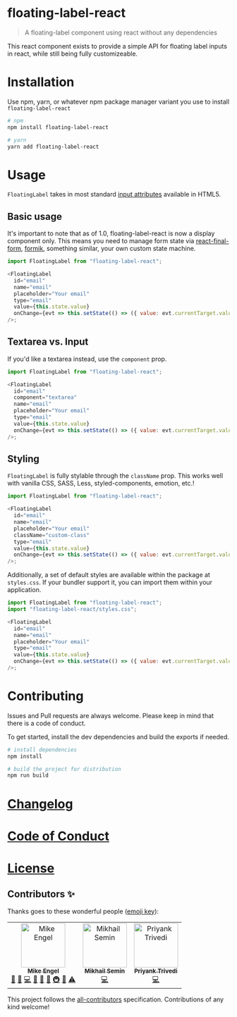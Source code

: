 # floating-label-react

> A floating-label component using react without any dependencies

This react component exists to provide a simple API for floating label inputs in react, while still being fully customizeable.

# Installation

Use npm, yarn, or whatever npm package manager variant you use to install `floating-label-react`

```sh
# npm
npm install floating-label-react

# yarn
yarn add floating-label-react
```

# Usage

`FloatingLabel` takes in most standard [input attributes](https://developer.mozilla.org/en-US/docs/Web/HTML/Element/Input#Attributes) available in HTML5.

## Basic usage

It's important to note that as of 1.0, floating-label-react is now a display component only. This means you need to manage form state via [react-final-form](https://github.com/final-form/react-final-form), [formik](https://jaredpalmer.com/formik/), something similar, your own custom state machine.

```js
import FloatingLabel from "floating-label-react";

<FloatingLabel
  id="email"
  name="email"
  placeholder="Your email"
  type="email"
  value={this.state.value}
  onChange={evt => this.setState(() => ({ value: evt.currentTarget.value }))}
/>;
```

## Textarea vs. Input

If you'd like a textarea instead, use the `component` prop.

```js
import FloatingLabel from "floating-label-react";

<FloatingLabel
  id="email"
  component="textarea"
  name="email"
  placeholder="Your email"
  type="email"
  value={this.state.value}
  onChange={evt => this.setState(() => ({ value: evt.currentTarget.value }))}
/>;
```

## Styling

`FloatingLabel` is fully stylable through the `className` prop. This works well with vanilla CSS, SASS, Less, styled-components, emotion, etc.!

```js
import FloatingLabel from "floating-label-react";

<FloatingLabel
  id="email"
  name="email"
  placeholder="Your email"
  className="custom-class"
  type="email"
  value={this.state.value}
  onChange={evt => this.setState(() => ({ value: evt.currentTarget.value }))}
/>;
```

Additionally, a set of default styles are available within the package at `styles.css`. If your bundler support it, you can import them within your application.

```js
import FloatingLabel from "floating-label-react";
import "floating-label-react/styles.css";

<FloatingLabel
  id="email"
  name="email"
  placeholder="Your email"
  type="email"
  value={this.state.value}
  onChange={evt => this.setState(() => ({ value: evt.currentTarget.value }))}
/>;
```

# Contributing

Issues and Pull requests are always welcome. Please keep in mind that there is a code of conduct.

To get started, install the dev dependencies and build the exports if needed.

```sh
# install dependencies
npm install

# build the project for distribution
npm run build
```

# [Changelog](CHANGELOG.md)

# [Code of Conduct](CODE_OF_CONDUCT.md)

# [License](LICENSE.md)

## Contributors ✨

Thanks goes to these wonderful people ([emoji key](https://allcontributors.org/docs/en/emoji-key)):

<!-- ALL-CONTRIBUTORS-LIST:START - Do not remove or modify this section -->
<!-- prettier-ignore -->
<table>
  <tr>
    <td align="center"><a href="https://www.mike-engel.com"><img src="https://avatars0.githubusercontent.com/u/464447?v=4" width="100px;" alt="Mike Engel"/><br /><sub><b>Mike Engel</b></sub></a><br /><a href="https://github.com/mike-engel/floating-label-react/issues?q=author%3Amike-engel" title="Bug reports">🐛</a> <a href="#question-mike-engel" title="Answering Questions">💬</a> <a href="https://github.com/mike-engel/floating-label-react/commits?author=mike-engel" title="Code">💻</a> <a href="https://github.com/mike-engel/floating-label-react/commits?author=mike-engel" title="Documentation">📖</a> <a href="#design-mike-engel" title="Design">🎨</a> <a href="#ideas-mike-engel" title="Ideas, Planning, & Feedback">🤔</a> <a href="#infra-mike-engel" title="Infrastructure (Hosting, Build-Tools, etc)">🚇</a> <a href="#review-mike-engel" title="Reviewed Pull Requests">👀</a> <a href="https://github.com/mike-engel/floating-label-react/commits?author=mike-engel" title="Tests">⚠️</a></td>
    <td align="center"><a href="https://semin.me"><img src="https://avatars3.githubusercontent.com/u/5220114?v=4" width="100px;" alt="Mikhail Semin"/><br /><sub><b>Mikhail Semin</b></sub></a><br /><a href="https://github.com/mike-engel/floating-label-react/commits?author=bifot" title="Code">💻</a></td>
    <td align="center"><a href="https://github.com/PhallanX14"><img src="https://avatars1.githubusercontent.com/u/30751432?v=4" width="100px;" alt="Priyank Trivedi"/><br /><sub><b>Priyank Trivedi</b></sub></a><br /><a href="https://github.com/mike-engel/floating-label-react/commits?author=PhallanX14" title="Code">💻</a></td>
  </tr>
</table>

<!-- ALL-CONTRIBUTORS-LIST:END -->

This project follows the [all-contributors](https://github.com/all-contributors/all-contributors) specification. Contributions of any kind welcome!